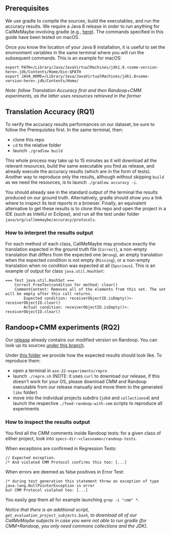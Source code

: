 
## Prerequisites
We use gradle to compile the sources, build the executables, and run the accuracy results. We require a Java 8 release in order to run anything for CallMeMaybe involving gradle (e.g., <a href=https://www.oracle.com/java/technologies/javase/javase-jdk8-downloads.html> here</a>). 
The commands specified in this guide have been tested on macOS.

Once you know the location of your Java 8 installation, it is useful to set the environment variables in the same terminal where you will run the subsequent commands. This is an example for macOS:

```
export PATH=/Library/Java/JavaVirtualMachines/jdk1.8.<some-version-here>.jdk/Contents/Home/bin:$PATH
export JAVA_HOME=/Library/Java/JavaVirtualMachines/jdk1.8<some-version-here>.jdk/Contents/Home/
```
*Note: follow Translation Accuracy first and then Randoop+CMM experiments, as the latter uses resources retrieved in the former*

## Translation Accuracy (RQ1)

To verify the accuracy results performances on our dataset, be sure to follow the Prerequisites first. In the same terminal, then:
- clone this repo 
- `cd` to the relative folder
- launch  `./gradlew build` 

This whole process may take up to 15 minutes as it will download all the relevant resources, build the same executable you find as release, and already execute the accuracy results (which are in the form of tests). Another way to reproduce only the results, although without skipping `build` as we need the resources, is to launch `./gradlew accuracy -i`.

You should already see in the standard output of the terminal the results produced on our ground truth. Alternatively, gradle should show you a link where to inspect its test reports in a browser. Finally, an equivalent alternative to get these results is to clone this repo and open the project in a IDE (such as IntelliJ or Eclipse), and run all the test under folder `java/org/callmemaybe/accuracy/protocols`.

### How to interpret the results output
For each method of each class, CallMeMaybe may produce exactly the translation expected in the ground truth file (`Correct`), a non-empty translation that differs from the expected one (`Wrong`), an empty translation when the expected condition is not empty (`Missing`), or a non-empty translation when no condition was expected at all (`Spurious`). 
This is an example of output for class `java.util.HashSet`:
```
=== Test java.util.HashSet ===
    Correct FreeTextcondition for method: clear()
    CommentContent: Removes all of the elements from this set. The set will be empty after this call returns. 
        Expected condition: receiverObjectID.isEmpty()<-receiverObjectID.clear()
        Actual condition: receiverObjectID.isEmpty()<-receiverObjectID.clear()
```


## Randoop+CMM experiments (RQ2)
Our [release](https://github.com/ariannab/callmemaybe/releases/tag/ASE22) already contains our modified version on Randoop. You can look up its sources  [under this branch](https://github.com/ariannab/randoop/tree/cmm-checks).

Under [this folder](https://github.com/ariannab/callmemaybe/tree/master/ase-22-experiments) we provide how the expected results should look like. To reproduce them:

- open a terminal in `ase-22-experiments/repro`
- launch `./repro.sh` (NOTE: it uses `curl` to download our release, if this doesn't work for your OS, please download CMM and Randoop executable from our release manually and move them to the generated `libs` folder)
- move into the individual projects subdirs (`jdk8` and `collections4`) and launch the respective `./feed-randoop-with-cmm` scripts to reproduce all experiments

### How to inspect the results output
You find all the CMM comments inside Randoop tests: for a given class of either project, look into `specs-dir-<classname>/randoop-tests`. 

When exceptions are confirmed in Regression Tests: 
```
// Expected exception.
/* And violated CMM Protocol confirms this too: [...]
```
When errors are deemed as false positives in Error Test:
```
/* during test generation this statement threw an exception of type java.lang.NullPointerException in error
but CMM Protocol violated too: [...]
```

You easily gep them all for example launching `grep -i "cmm" *`.




*Notice that there is an additional script, `get_evaluation_project_subjects.bash`, to download all of our CallMeMaybe subjects in case you were not able to run gradle (for CMM+Randoop, you only need commons collections and the JDK).*
